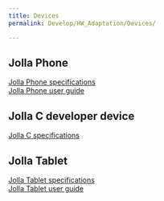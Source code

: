 ```yaml
---
title: Devices
permalink: Develop/HW_Adaptation/Devices/

---
```


## Jolla Phone

[Jolla Phone specifications](https://jolla.com/jolla/)  
[Jolla Phone user guide](http://jolla.com/guide/)  

## Jolla C developer device

[Jolla C specifications](https://jolla.com/jollac/)  

## Jolla Tablet

[Jolla Tablet specifications](https://jolla.com/tablet/)  
[Jolla Tablet user
guide](https://jolla.zendesk.com/hc/en-us/articles/206260208-Jolla-Tablet-User-Guide)
